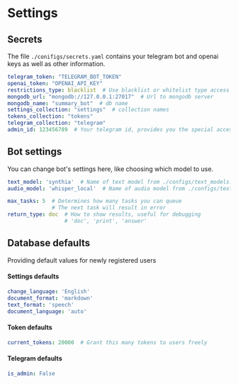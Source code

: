 # Settings
## Secrets
The file `./conifigs/secrets.yaml` contains your telegram bot and openai keys as well as other information.
```yaml
telegram_token: "TELEGRAM_BOT_TOKEN"
openai_token: "OPENAI_API_KEY"
restrictions_type: blacklist  # Use blacklist or whitelist type access restriction
mongodb_url: "mongodb://127.0.0.1:27017"  # Url to mongodb server
mongodb_name: "summary_bot"  # db name
settings_collection: "settings"  # collection names
tokens_collection: "tokens"
telegram_collection: "telegram"
admin_id: 123456789  # Your telegram id, provides you the special access to bot
```

## Bot settings
You can change bot's settings here, like choosing which model to use.

```yaml
text_model: 'synthia'  # Name of text model from ./configs/text_models.yaml
audio_model: 'whisper_local'  # Name of audio model from ./configs/text_models.yaml

max_tasks: 5  # Determines how many tasks you can queue
			  # The next task will result in error
return_type: doc  # How to show results, useful for debugging
				  # 'doc', 'print', 'answer'

```

## Database defaults
Providing default values for newly registered users

#### Settings defaults
```yaml
change_language: 'English'
document_format: 'markdown'
text_format: 'speech'
document_language: 'auto'
```

#### Token defaults

```yaml
current_tokens: 20000  # Grant this many tokens to users freely
```

#### Telegram defaults

```yaml
is_admin: False
```